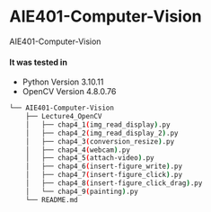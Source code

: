 # AIE401-Computer-Vision
AIE401-Computer-Vision


<h4>It was tested in</h4>

- Python Version 3.10.11
- OpenCV Version 4.8.0.76


```bash
└── AIE401-Computer-Vision
    ├── Lecture4_OpenCV
    │   ├── chap4_1(img_read_display).py
    │   ├── chap4_2(img_read_display_2).py
    │   ├── chap4_3(conversion_resize).py
    │   ├── chap4_4(webcam).py
    │   ├── chap4_5(attach-video).py
    │   ├── chap4_6(insert-figure_write).py
    │   ├── chap4_7(insert-figure_click).py
    │   ├── chap4_8(insert-figure_click_drag).py
    │   └── chap4_9(painting).py
    └── README.md
```